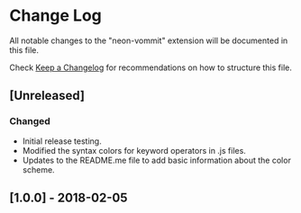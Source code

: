 # Change Log
All notable changes to the "neon-vommit" extension will be documented in this file.

Check [Keep a Changelog](http://keepachangelog.com/) for recommendations on how to structure this file.

## [Unreleased]
### Changed
- Initial release testing.
- Modified the syntax colors for keyword operators in .js files.
- Updates to the README.me file to add basic information about the color scheme.

## [1.0.0] - 2018-02-05
